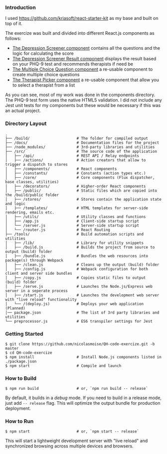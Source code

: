 ### Introduction

I used https://github.com/kriasoft/react-starter-kit as my base and built on top of it.

The exercize was built and divided into different React.js components as follows:

- [The Depression Screener component](https://github.com/nicolasmoise/QH-code-exercize/tree/master/src/components/DepressionScreener) contains all the questions and the logic for calculating the score
- [The Depression Screener Result component](https://github.com/nicolasmoise/QH-code-exercize/tree/master/src/components/DepressionScreenerResult) displays the result based on your PHQ-9 test and recommends therapists if need be
- [The Multiple Choice Question component](https://github.com/nicolasmoise/QH-code-exercize/tree/master/src/components/MultipleChoiceQuestion) a re-usable component to create multiple choice questions
- [The Therapist Picker component](https://github.com/nicolasmoise/QH-code-exercize/tree/master/src/components/TherapistPicker) a re-usable component that allow you to select a therapist from a list

As you can see, most of my work was done in the components directory. The PHQ-9 test form uses the native HTML5 validation. I did not include any Jest unit tests for my components but these would be necessary if this was an actual project.



### Directory Layout

```
.
├── /build/                     # The folder for compiled output
├── /docs/                      # Documentation files for the project
├── /node_modules/              # 3rd-party libraries and utilities
├── /src/                       # The source code of the application
│   ├── /api/                   # REST API / Relay endpoints
│   ├── /actions/               # Action creators that allow to trigger a dispatch to stores
│   ├── /components/            # React components
│   ├── /constants/             # Constants (action types etc.)
│   ├── /core/                  # Core components (Flux dispatcher, base classes, utilities)
│   ├── /decorators/            # Higher-order React components
│   ├── /public/                # Static files which are copied into the /build/public folder
│   ├── /stores/                # Stores contain the application state and logic
│   ├── /templates/             # HTML templates for server-side rendering, emails etc.
│   ├── /utils/                 # Utility classes and functions
│   ├── /app.js                 # Client-side startup script
│   └── /server.js              # Server-side startup script
│   └── /router.js              # React Routing
├── /tools/                     # Build automation scripts and utilities
│   ├── /lib/                   # Library for utility snippets
│   ├── /build.js               # Builds the project from source to output (build) folder
│   ├── /bundle.js              # Bundles the web resources into package(s) through Webpack
│   ├── /clean.js               # Cleans up the output (build) folder
│   ├── /config.js              # Webpack configuration for both client and server side bundles
│   ├── /copy.js                # Copies static files to output (build) folder
│   ├── /serve.js               # Launches the Node.js/Express web server in a seperate process
│   ├── /start.js               # Launches the development web server with "live reload" functionality
│   └── /(deploy.js)            # Deploys your web application (Planned)
│── package.json                # The list of 3rd party libraries and utilities
└── preprocessor.js             # ES6 transpiler settings for Jest
```

### Getting Started

```shell
$ git clone https://github.com/nicolasmoise/QH-code-exercize.git -b master
$ cd QH-code-exercize
$ npm install                   # Install Node.js components listed in ./package.json
$ npm start                     # Compile and launch
```

### How to Build

```shell
$ npm run build                 # or, `npm run build -- release`
```

By default, it builds in a *debug* mode. If you need to build in a release
mode, just add `-- release` flag. This will optimize the output bundle for
production deployment.

### How to Run

```shell
$ npm start                     # or, `npm start -- release`
```

This will start a lightweight development server with "live reload" and
synchronized browsing across multiple devices and browsers.
